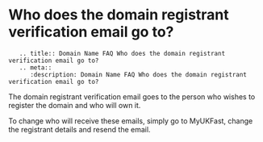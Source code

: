 # Who does the domain registrant verification email go to?

```eval_rst
   .. title:: Domain Name FAQ Who does the domain registrant verification email go to?
   .. meta::
      :description: Domain Name FAQ Who does the domain registrant verification email go to?
```


The domain registrant verification email goes to the person who wishes to register the domain and who will own it.

To change who will receive these emails, simply go to MyUKFast, change the registrant details and resend the email.







